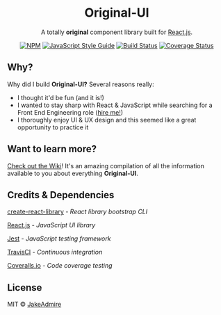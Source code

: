 <h1 align="center">Original-UI</h1>

<div align="center">

A totally **original** component library built for [React.js](http://reactjs.org/).

[![NPM](https://img.shields.io/npm/v/original-ui.svg)](https://www.npmjs.com/package/original-ui)
[![JavaScript Style Guide](https://img.shields.io/badge/code_style-standard-brightgreen.svg)](https://standardjs.com)
[![Build Status](https://travis-ci.org/JakeAdmire/original-ui.svg?branch=master)](https://travis-ci.org/JakeAdmire/original-ui)
[![Coverage Status](https://coveralls.io/repos/github/JakeAdmire/Original-UI/badge.svg?branch=master)](https://coveralls.io/github/JakeAdmire/Original-UI?branch=master)
</div>

## Why?
Why did I build **Original-UI?** Several reasons really: 
- I thought it'd be fun (and it is!)
- I wanted to stay sharp with React & JavaScript while searching for a Front End Engineering role ([hire me!](https://www.linkedin.com/in/jakeadmire/))
- I thoroughly enjoy UI & UX design and this seemed like a great opportunity to practice it

## Want to learn more?

[Check out the Wiki](https://github.com/JakeAdmire/Original-UI/wiki#what-is-original-ui)! It's an amazing compilation of all the information available to you about everything **Original-UI**.

## Credits & Dependencies

[create-react-library](https://www.npmjs.com/package/create-react-library) *- React library bootstrap CLI*

[React.js](https://reactjs.org/) *- JavaScript UI library*

[Jest](https://jestjs.io/) *- JavaScript testing framework*

[TravisCI](https://travis-ci.org/) *- Continuous integration*

[Coveralls.io](https://coveralls.io/) *- Code coverage testing*

## License

MIT © [JakeAdmire](https://github.com/JakeAdmire)
